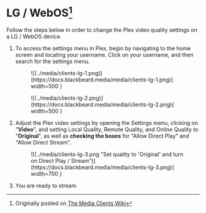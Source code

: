 # LG / WebOS[^1]

Follow the steps below in order to change the Plex video quality settings on a LG / WebOS device. 

1. To access the settings menu in Plex, begin by navigating to the home screen and locating your username. Click on your username, and then search for the settings menu.
    
    <figure markdown>
    ![(../media/clients-lg-1.png)](https://docs.blackbeard.media/media/clients-lg-1.png){ width=500 }
      <figcaption></figcaption>
    </figure>
    
    <figure markdown>
    ![(../media/clients-lg-2.png)](https://docs.blackbeard.media/media/clients-lg-2.png){ width=500 }
      <figcaption></figcaption>
    </figure>
    
2. Adjust the Plex video settings by opening the Settings menu, clicking on "**Video**", and setting Local Quality, Remote Quality, and Online Quality to "**Original**", as well as **checking the boxes** for "Allow Direct Play" and "Allow Direct Stream".
    
    <figure markdown>
    ![(../media/clients-lg-3.png "Set quality to 'Original' and turn on Direct Play / Stream")](https://docs.blackbeard.media/media/clients-lg-3.png){ width=700 }
      <figcaption></figcaption>
    </figure>
    
3. You are ready to stream

[^1]: Originally posted on [The Media Clients Wiki](https://mediaclients.wiki/)
